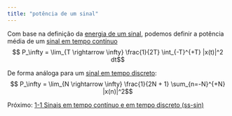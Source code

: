 ```yaml
---
title: "potência de um sinal"
---
```

Com base na definição da [energia de um sinal](pub/ss-sin/conc/energia%20de%20um%20sinal.md), podemos  definir a potência média de um [sinal em tempo contínuo](pub/ss-sin/conc/sinal%20em%20tempo%20contínuo.md)
$$ P_\infty = \lim_{T \rightarrow \infty} \frac{1}{2T} \int_{-T}^{+T} |x(t)|^2 dt$$

De forma análoga para um [sinal em tempo discreto](pub/ss-sin/conc/sinal%20em%20tempo%20discreto.md):
$$ P_\infty = \lim_{N \rightarrow \infty} \frac{1}{2N + 1} \sum_{n=-N}^{+N} |x(n)|^2$$


Próximo: [1-1 Sinais em tempo contínuo e em tempo discreto (ss-sin)](pub/topic/1-1%20Sinais%20em%20tempo%20contínuo%20e%20em%20tempo%20discreto%20(ss-sin).md)


